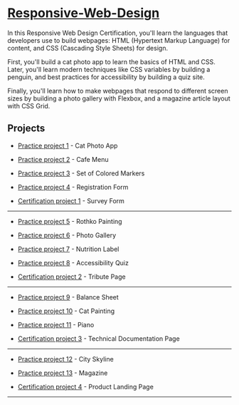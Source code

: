 # [Responsive-Web-Design](https://www.freecodecamp.org/learn/2022/responsive-web-design)

In this Responsive Web Design Certification, you'll learn the languages that developers use to build webpages: HTML (Hypertext Markup Language) for content, and CSS (Cascading Style Sheets) for design.

First, you'll build a cat photo app to learn the basics of HTML and CSS. Later, you'll learn modern techniques like CSS variables by building a penguin, and best practices for accessibility by building a quiz site.

Finally, you'll learn how to make webpages that respond to different screen sizes by building a photo gallery with Flexbox, and a magazine article layout with CSS Grid.

Projects
---  
- [Practice project 1](CatPhotoApp) - Cat Photo App

- [Practice project 2](CafeMenu) - Cafe Menu

- [Practice project 3](ColoredMarkers) - Set of Colored Markers

- [Practice project 4](RegistrationForm) - Registration Form

- [Certification project 1](Survey_Form) - Survey Form

---
- [Practice project 5](RothkoPainting) - Rothko Painting

- [Practice project 6](PhotoGallery) - Photo Gallery

- [Practice project 7](NutritionLabel) - Nutrition Label

- [Practice project 8](AccessibilityQuiz) - Accessibility Quiz

- [Certification project 2](TributePage) - Tribute Page

---
- [Practice project 9](BalanceSheet) - Balance Sheet

- [Practice project 10](CatPainting) - Cat Painting

- [Practice project 11](Piano) - Piano

- [Certification project 3](TechnicalDocumentation) - Technical Documentation Page

---
- [Practice project 12](CitySkyline) - City Skyline

- [Practice project 13](Magazine) - Magazine

- [Certification project 4](ProductLandingPage) - Product Landing Page

---
